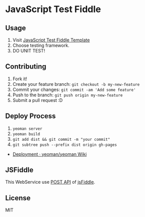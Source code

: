 # JavaScript Test Fiddle


## Usage

1. Visit [JavaScript Test Fiddle Template](http://azu.github.com/js-test-fiddle/ "JavaScript Test Fiddle Template")
2. Choose testing framework.
3. DO UNIT TEST!

## Contributing

1. Fork it!
2. Create your feature branch: `git checkout -b my-new-feature`
3. Commit your changes: `git commit -am 'Add some feature'`
4. Push to the branch: `git push origin my-new-feature`
5. Submit a pull request :D


## Deploy Process

1. ``yeoman server``
2. ``yeoman build``
3. ``git add dist && git commit -m "your commit"``
4. ``git subtree push --prefix dist origin gh-pages``

* [Deployment · yeoman/yeoman Wiki](https://github.com/yeoman/yeoman/wiki/Deployment "Deployment · yeoman/yeoman Wiki")

## JSFiddle

This WebService use [POST API](http://doc.jsfiddle.net/api/post.html "POST") of [jsFiddle](http://jsfiddle.net/ "Create a new Fiddle - jsFiddle").

## License

MIT